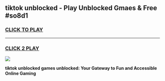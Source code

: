 
## tiktok unblocked - Play Unblocked Gmaes & Free #so8d1
<h3>
<a href="https://news.freeplayer.one?title=tiktok_unblocked&ref=24F">CLICK TO PLAY</a></h3>
<hr>

<h3>
<a href="https://news.freeplayer.one?title=tiktok_unblocked&ref=24F">CLICK 2 PLAY</a>
  
</h3>

<a href="https://news.freeplayer.one?title=tiktok_unblocked&ref=24F/"><img src="https://clearcache.store/games.png"></a>


**tiktok unblocked games unblocked: Your Gateway to Fun and Accessible Online Gaming**
